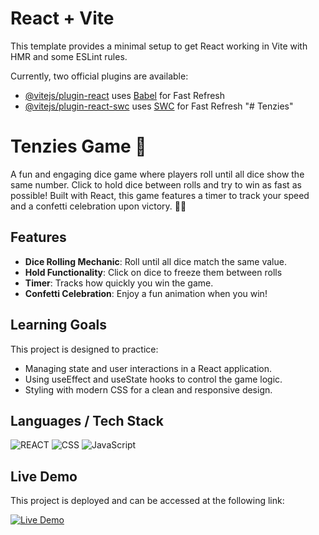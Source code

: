 # React + Vite

This template provides a minimal setup to get React working in Vite with HMR and some ESLint rules.

Currently, two official plugins are available:

- [@vitejs/plugin-react](https://github.com/vitejs/vite-plugin-react/blob/main/packages/plugin-react/README.md) uses [Babel](https://babeljs.io/) for Fast Refresh
- [@vitejs/plugin-react-swc](https://github.com/vitejs/vite-plugin-react-swc) uses [SWC](https://swc.rs/) for Fast Refresh
"# Tenzies" 


# Tenzies Game 🎲

A fun and engaging dice game where players roll until all dice show the same number. Click to hold dice between rolls and try to win as fast as possible! Built with React, this game features a timer to track your speed and a confetti celebration upon victory. 🚀🎉

## Features

- **Dice Rolling Mechanic**: Roll until all dice match the same value.
- **Hold Functionality**: Click on dice to freeze them between rolls
- **Timer**: Tracks how quickly you win the game.
- **Confetti Celebration**: Enjoy a fun animation when you win!

## Learning Goals

This project is designed to practice:

- Managing state and user interactions in a React application.
- Using useEffect and useState hooks to control the game logic.
- Styling with modern CSS for a clean and responsive design.

## Languages / Tech Stack

![REACT](https://img.shields.io/badge/React-61DAFB?style=flat&logo=react&logoColor=black)
![CSS](https://img.shields.io/badge/CSS-3-blue?logo=css3)
![JavaScript](https://img.shields.io/badge/JavaScript-ES6-yellow?logo=javascript)

## Live Demo

This project is deployed and can be accessed at the following link:

[![Live Demo](https://img.shields.io/badge/Live%20Demo-Click%20Here-green?style=for-the-badge)](https://tenzies-gamexp.netlify.app/)
